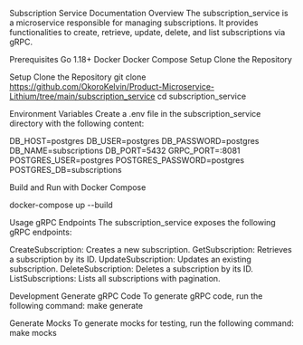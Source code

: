 Subscription Service Documentation
Overview
The subscription_service is a microservice responsible for managing subscriptions. It provides functionalities to create, retrieve, update, delete, and list subscriptions via gRPC.

Prerequisites
Go 1.18+
Docker
Docker Compose
Setup
Clone the Repository

Setup
Clone the Repository
git clone https://github.com/OkoroKelvin/Product-Microservice-Lithium/tree/main/subscription_service
cd subscription_service


Environment Variables
Create a .env file in the subscription_service directory with the following content:

DB_HOST=postgres
DB_USER=postgres
DB_PASSWORD=postgres
DB_NAME=subscriptions
DB_PORT=5432
GRPC_PORT=:8081
POSTGRES_USER=postgres
POSTGRES_PASSWORD=postgres
POSTGRES_DB=subscriptions

Build and Run with Docker Compose

docker-compose up --build


Usage
gRPC Endpoints
The subscription_service exposes the following gRPC endpoints:

CreateSubscription: Creates a new subscription.
GetSubscription: Retrieves a subscription by its ID.
UpdateSubscription: Updates an existing subscription.
DeleteSubscription: Deletes a subscription by its ID.
ListSubscriptions: Lists all subscriptions with pagination.


Development
Generate gRPC Code
To generate gRPC code, run the following command:
make generate


Generate Mocks
To generate mocks for testing, run the following command:
make mocks